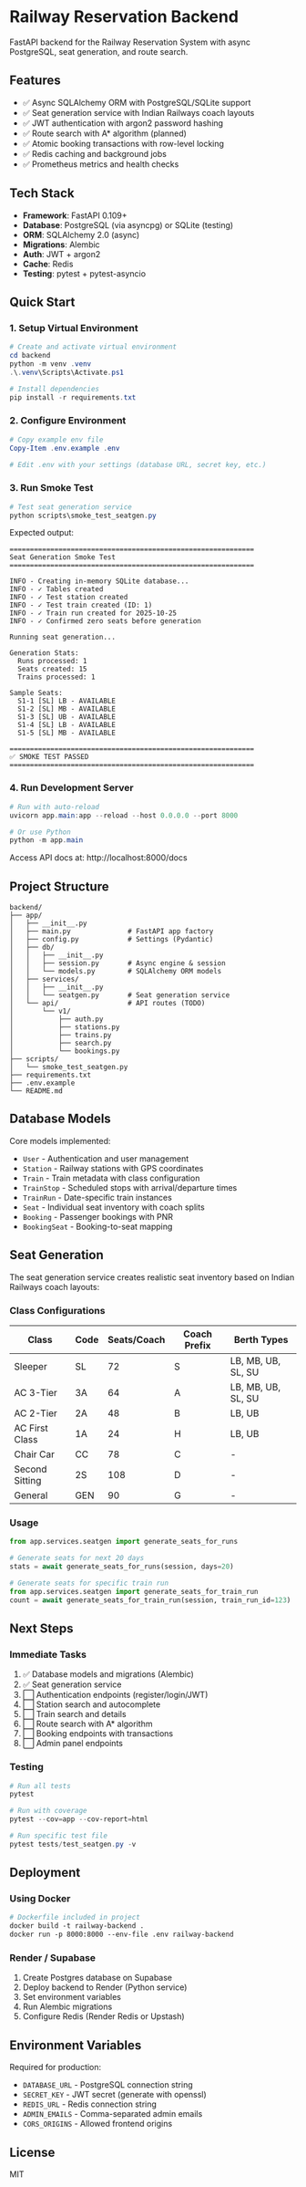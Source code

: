 # Railway Reservation Backend

FastAPI backend for the Railway Reservation System with async PostgreSQL, seat generation, and route search.

## Features

- ✅ Async SQLAlchemy ORM with PostgreSQL/SQLite support
- ✅ Seat generation service with Indian Railways coach layouts
- ✅ JWT authentication with argon2 password hashing
- ✅ Route search with A* algorithm (planned)
- ✅ Atomic booking transactions with row-level locking
- ✅ Redis caching and background jobs
- ✅ Prometheus metrics and health checks

## Tech Stack

- **Framework**: FastAPI 0.109+
- **Database**: PostgreSQL (via asyncpg) or SQLite (testing)
- **ORM**: SQLAlchemy 2.0 (async)
- **Migrations**: Alembic
- **Auth**: JWT + argon2
- **Cache**: Redis
- **Testing**: pytest + pytest-asyncio

## Quick Start

### 1. Setup Virtual Environment

```powershell
# Create and activate virtual environment
cd backend
python -m venv .venv
.\.venv\Scripts\Activate.ps1

# Install dependencies
pip install -r requirements.txt
```

### 2. Configure Environment

```powershell
# Copy example env file
Copy-Item .env.example .env

# Edit .env with your settings (database URL, secret key, etc.)
```

### 3. Run Smoke Test

```powershell
# Test seat generation service
python scripts\smoke_test_seatgen.py
```

Expected output:
```
============================================================
Seat Generation Smoke Test
============================================================

INFO - Creating in-memory SQLite database...
INFO - ✓ Tables created
INFO - ✓ Test station created
INFO - ✓ Test train created (ID: 1)
INFO - ✓ Train run created for 2025-10-25
INFO - ✓ Confirmed zero seats before generation

Running seat generation...

Generation Stats:
  Runs processed: 1
  Seats created: 15
  Trains processed: 1

Sample Seats:
  S1-1 [SL] LB - AVAILABLE
  S1-2 [SL] MB - AVAILABLE
  S1-3 [SL] UB - AVAILABLE
  S1-4 [SL] LB - AVAILABLE
  S1-5 [SL] MB - AVAILABLE

============================================================
✅ SMOKE TEST PASSED
============================================================
```

### 4. Run Development Server

```powershell
# Run with auto-reload
uvicorn app.main:app --reload --host 0.0.0.0 --port 8000

# Or use Python
python -m app.main
```

Access API docs at: http://localhost:8000/docs

## Project Structure

```
backend/
├── app/
│   ├── __init__.py
│   ├── main.py              # FastAPI app factory
│   ├── config.py            # Settings (Pydantic)
│   ├── db/
│   │   ├── __init__.py
│   │   ├── session.py       # Async engine & session
│   │   └── models.py        # SQLAlchemy ORM models
│   ├── services/
│   │   ├── __init__.py
│   │   └── seatgen.py       # Seat generation service
│   └── api/                 # API routes (TODO)
│       └── v1/
│           ├── auth.py
│           ├── stations.py
│           ├── trains.py
│           ├── search.py
│           └── bookings.py
├── scripts/
│   └── smoke_test_seatgen.py
├── requirements.txt
├── .env.example
└── README.md
```

## Database Models

Core models implemented:
- `User` - Authentication and user management
- `Station` - Railway stations with GPS coordinates
- `Train` - Train metadata with class configuration
- `TrainStop` - Scheduled stops with arrival/departure times
- `TrainRun` - Date-specific train instances
- `Seat` - Individual seat inventory with coach splits
- `Booking` - Passenger bookings with PNR
- `BookingSeat` - Booking-to-seat mapping

## Seat Generation

The seat generation service creates realistic seat inventory based on Indian Railways coach layouts:

### Class Configurations

| Class | Code | Seats/Coach | Coach Prefix | Berth Types |
|-------|------|-------------|--------------|-------------|
| Sleeper | SL | 72 | S | LB, MB, UB, SL, SU |
| AC 3-Tier | 3A | 64 | A | LB, MB, UB, SL, SU |
| AC 2-Tier | 2A | 48 | B | LB, UB |
| AC First Class | 1A | 24 | H | LB, UB |
| Chair Car | CC | 78 | C | - |
| Second Sitting | 2S | 108 | D | - |
| General | GEN | 90 | G | - |

### Usage

```python
from app.services.seatgen import generate_seats_for_runs

# Generate seats for next 20 days
stats = await generate_seats_for_runs(session, days=20)

# Generate seats for specific train run
from app.services.seatgen import generate_seats_for_train_run
count = await generate_seats_for_train_run(session, train_run_id=123)
```

## Next Steps

### Immediate Tasks
1. ✅ Database models and migrations (Alembic)
2. ✅ Seat generation service
3. ⬜ Authentication endpoints (register/login/JWT)
4. ⬜ Station search and autocomplete
5. ⬜ Train search and details
6. ⬜ Route search with A* algorithm
7. ⬜ Booking endpoints with transactions
8. ⬜ Admin panel endpoints

### Testing
```powershell
# Run all tests
pytest

# Run with coverage
pytest --cov=app --cov-report=html

# Run specific test file
pytest tests/test_seatgen.py -v
```

## Deployment

### Using Docker

```dockerfile
# Dockerfile included in project
docker build -t railway-backend .
docker run -p 8000:8000 --env-file .env railway-backend
```

### Render / Supabase

1. Create Postgres database on Supabase
2. Deploy backend to Render (Python service)
3. Set environment variables
4. Run Alembic migrations
5. Configure Redis (Render Redis or Upstash)

## Environment Variables

Required for production:
- `DATABASE_URL` - PostgreSQL connection string
- `SECRET_KEY` - JWT secret (generate with openssl)
- `REDIS_URL` - Redis connection string
- `ADMIN_EMAILS` - Comma-separated admin emails
- `CORS_ORIGINS` - Allowed frontend origins

## License

MIT
